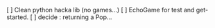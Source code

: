 

[ ] Clean python hacka lib (no games...)
[ ] EchoGame for test and get-started.
[ ] decide : returning a Pop...

